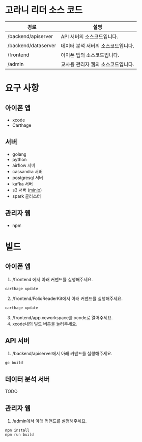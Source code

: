 # 고라니 리더 소스 코드

| 경로                | 설명                                   |
|---------------------|----------------------------------------|
| /backend/apiserver  | API 서버의 소스코드입니다.             |
| /backend/dataserver | 데이터 분석 서버의 소스코드입니다.     |
| /frontend           | 아이폰 앱의 소스코드입니다. |
| /admin              | 교사용 관리자 웹의 소스코드입니다.     |

# 요구 사항

## 아이폰 앱

* xcode
* Carthage

## 서버

* golang
* python
* airflow 서버
* cassandra 서버
* postgresql 서버
* kafka 서버
* s3 서버 ([minio](https://min.io/))
* spark 클러스터

## 관리자 웹

* npm

# 빌드

## 아이폰 앱

1. /frontend 에서 아래 커맨드를 실행해주세요.
```
carthage update
```
2. /frontend/FolioReaderKit에서 아래 커맨드를 실행해주세요.
```
carthage update
```
3. /frontend/app.xcworkspace를 xcode로 열어주세요.
4. xcode내의 빌드 버튼을 눌러주세요.

## API 서버

1. /backend/apiserver에서 아래 커맨드를 실행해주세요.
```
go build
```

## 데이터 분석 서버

TODO

## 관리자 웹

1. /admin에서 아래 커맨드를 실행해주세요.
```
npm install
npm run build
```
